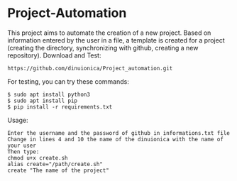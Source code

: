 # Project-Automation


This project aims to automate the creation of a new project. Based on information entered by the user in a file,
a template is created for a project (creating the directory, synchronizing with github, creating a new repository).
Download and Test:
```
https://github.com/dinuionica/Project_automation.git
```
For testing, you can try these commands:

```
$ sudo apt install python3
$ sudo apt install pip
$ pip install -r requirements.txt
```
Usage:
```
Enter the username and the password of github in informations.txt file
Change in lines 4 and 10 the name of the dinuionica with the name of your user
Then type:
chmod u+x create.sh
alias create="/path/create.sh"
create "The name of the project"
```
